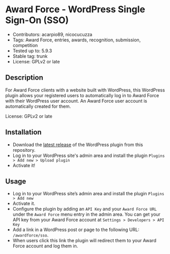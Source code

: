 # Award Force - WordPress Single Sign-On (SSO)
- Contributors: acarpio89, nicocucuzza
- Tags: Award Force, entries, awards, recognition, submission, competition
- Tested up to: 5.9.3
- Stable tag: trunk
- License: GPLv2 or late

## Description
For Award Force clients with a website built with WordPress, this WordPress plugin allows your registered users to automatically log in to Award Force with their WordPress user account. An Award Force user account is automatically created for them.

License: GPLv2 or late

## Installation

- Download the [latest release](https://github.com/tectonic/sso-awardforce/releases) of the WordPress plugin from this repository.
- Log in to your WordPress site's admin area and install the plugin `Plugins > Add new > Upload plugin`
- Activate it!

## Usage

- Log in to your WordPress site’s admin area and install the plugin `Plugins > Add new`
- Activate it.
- Configure the plugin by adding an `API Key` and your `Award Force URL` under the `Award Force` menu entry in the admin area. You can get your API key from your Award Force account at `Settings > Developers > API Key`
- Add a link in a WordPress post or page to the following URL: `/awardforce/sso`. 
- When users click this link the plugin will redirect them to your Award Force account and log them in.
